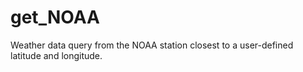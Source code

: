 # get_NOAA
Weather data query from the NOAA station closest to a user-defined latitude and longitude. 
